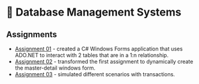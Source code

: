 # :office: Database Management Systems
## Assignments
- [Assignment 01](https://github.com/raul-dunca/dbsm-assignment1) - created a C# Windows Forms application that uses ADO.NET to interact with 2 tables that are in a 1:n relationship.
- [Assignment 02](https://github.com/raul-dunca/dbsm-assignment2) - transformed the first assignment to dynamically create the master-detail windows form.
- [Assignment 03](https://github.com/raul-dunca/dbsm-assignment3) - simulated different scenarios with transactions.

